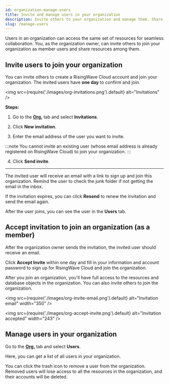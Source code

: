 ```yaml
---
id: organization-manage-users
title: Invite and manage users in your organization
description: Invite others to your organization and manage them. Share your clusters, databases, and other resources with your team.
slug: /manage-users
---
```


Users in an organization can access the same set of resources for seamless collaboration. You, as the organization owner, can invite others to join your organization as member users and share resources among them.

## Invite users to join your organization

You can invite others to create a RisingWave Cloud account and join your organization. The invited users have **one day** to confirm and join.

<img
src={require('./images/org-invitations.png').default}
alt="Invitations"
/>

**Steps:**

1. Go to the [**Org.**](https://cloud.risingwave.com/organization/) tab and select **Invitations**.

2. Click **New invitation**.

3. Enter the email address of the user you want to invite.

  :::note
  You cannot invite an existing user (whose email address is already registered on RisingWave Cloud) to join your organization.
  :::

4. Click **Send invite**.

---

The invited user will receive an email with a link to sign up and join this organization. Remind the user to check the junk folder if not getting the email in the inbox.

If the invitation expires, you can click **Resend** to renew the invitation and send the email again.

After the user joins, you can see the user in the **Users** tab.

## Accept invitation to join an organization (as a member)

After the organization owner sends the invitation, the invited user should receive an email.

Click **Accept Invite** within one day and fill in your information and account password to sign up for RisingWave Cloud and join the organization.

After you join an organization, you'll have full access to the resources and database objects in the organization. You can also invite others to join the organization.

<img
src={require('./images/org-invite-email.png').default}
alt="Invitation email"
width="350"
/>

<img
src={require('./images/org-accept-invite.png').default}
alt="Invitation accepted"
width="243"
/>

## Manage users in your organization

Go to the [**Org.**](https://cloud.risingwave.com/organization/) tab and select **Users**.

Here, you can get a list of all users in your organization.

You can click the trash icon to remove a user from the organization. Removed users will lose access to all the resources in the organization, and their accounts will be deleted.
